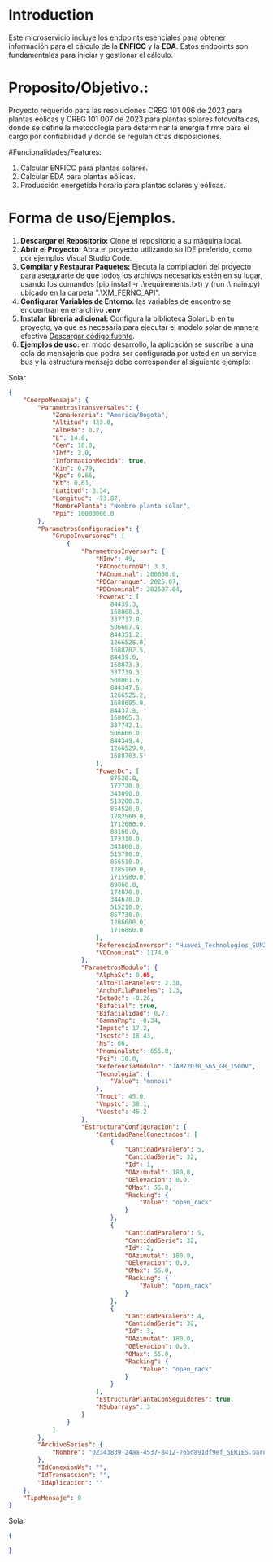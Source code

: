# Introduction 
Este microservicio incluye los endpoints esenciales para obtener información para el cálculo de la **ENFICC** y la **EDA**. Estos endpoints son fundamentales para iniciar y gestionar el cálculo.

# Proposito/Objetivo.: 
Proyecto requerido para las resoluciones CREG 101 006 de 2023 para plantas eólicas y CREG 101 007 de 2023 para plantas solares fotovoltaicas, donde se define la metodología para determinar la energía firme para el cargo por confiabilidad y donde se regulan otras disposiciones.

#Funcionalidades/Features:
1. Calcular ENFICC para plantas solares.
2. Calcular EDA para plantas eólicas.
3. Producción energetida horaria para plantas solares y eólicas.

# Forma de uso/Ejemplos.
1. **Descargar el Repositorio:** Clone el repositorio a su máquina local.
2. **Abrir el Proyecto:** Abra el proyecto utilizando su IDE preferido, como por ejemplos Visual Studio Code.
3. **Compilar y Restaurar Paquetes:** Ejecuta la compilación del proyecto para asegurarte de que todos los archivos necesarios estén en su lugar, usando los comandos (pip install -r .\requirements.txt) y (run .\main.py) ubicado en la carpeta ".\XM_FERNC_API".
4. **Configurar Variables de Entorno:** las variables de encontro se encuentran en el archivo **.env**
5. **Instalar libreria adicional:** Configura la biblioteca SolarLib en tu proyecto, ya que es necesaria para ejecutar el modelo solar de manera efectiva [Descargar código fuente](https://github.com/XM-SA-ESP/CND-PlaneacionOperacion-SOLARLIB).
6. **Ejemplos de uso:** en modo desarrollo, la aplicación se suscribe a una cola de mensajeria que podra ser configurada por usted en un service bus y la estructura mensaje debe corresponder al siguiente ejemplo:

Solar
```json
{
	"CuerpoMensaje": {
		"ParametrosTransversales": {
			"ZonaHoraria": "America/Bogota",
			"Altitud": 423.0,
			"Albedo": 0.2,
			"L": 14.6,
			"Cen": 10.0,
			"Ihf": 3.0,
			"InformacionMedida": true,
			"Kin": 0.79,
			"Kpc": 0.66,
			"Kt": 0.61,
			"Latitud": 3.34,
			"Longitud": -73.87,
			"NombrePlanta": "Nombre planta solar",
			"Ppi": 10000000.0
		},
		"ParametrosConfiguracion": {
			"GrupoInversores": [
				{
					"ParametrosInversor": {
						"NInv": 49,
						"PACnocturnoW": 3.3,
						"PACnominal": 200000.0,
						"PDCarranque": 2025.07,
						"PDCnominal": 202507.04,
						"PowerAc": [
							84439.3,
							168868.3,
							337737.8,
							506607.4,
							844351.2,
							1266528.0,
							1688702.5,
							84439.6,
							168873.3,
							337739.3,
							508001.6,
							844347.6,
							1266525.2,
							1688695.9,
							84437.8,
							168865.3,
							337742.1,
							506606.0,
							844349.4,
							1266529.0,
							1688703.5
						],
						"PowerDc": [
							87520.0,
							172720.0,
							343090.0,
							513280.0,
							854520.0,
							1282560.0,
							1712680.0,
							88160.0,
							173310.0,
							343860.0,
							515790.0,
							856510.0,
							1285160.0,
							1715980.0,
							89060.0,
							174070.0,
							344670.0,
							515210.0,
							857730.0,
							1286600.0,
							1716860.0
						],
						"ReferenciaInversor": "Huawei_Technologies_SUN2000_215KTL_H0",
						"VDCnominal": 1174.0
					},
					"ParametrosModulo": {
						"AlphaSc": 0.05,
						"AltoFilaPaneles": 2.38,
						"AnchoFilaPaneles": 1.3,
						"BetaOc": -0.26,
						"Bifacial": true,
						"Bifacialidad": 0.7,
						"GammaPmp": -0.34,
						"Impstc": 17.2,
						"Iscstc": 18.43,
						"Ns": 66,
						"Pnominalstc": 655.0,
						"Psi": 10.0,
						"ReferenciaModulo": "JAM72D30_565_GB_1500V",
						"Tecnologia": {
							"Value": "monosi"
						},
						"Tnoct": 45.0,
						"Vmpstc": 38.1,
						"Vocstc": 45.2
					},
					"EstructuraYConfiguracion": {
						"CantidadPanelConectados": [
							{
								"CantidadParalero": 5,
								"CantidadSerie": 32,
								"Id": 1,
								"OAzimutal": 180.0,
								"OElevacion": 0.0,
								"OMax": 55.0,
								"Racking": {
									"Value": "open_rack"
								}
							},
							{
								"CantidadParalero": 5,
								"CantidadSerie": 32,
								"Id": 2,
								"OAzimutal": 180.0,
								"OElevacion": 0.0,
								"OMax": 55.0,
								"Racking": {
									"Value": "open_rack"
								}
							},
							{
								"CantidadParalero": 4,
								"CantidadSerie": 32,
								"Id": 3,
								"OAzimutal": 180.0,
								"OElevacion": 0.0,
								"OMax": 55.0,
								"Racking": {
									"Value": "open_rack"
								}
							}
						],
						"EstructuraPlantaConSeguidores": true,
						"NSubarrays": 3
					}
				}
			]
		},
		"ArchivoSeries": {
			"Nombre": "02343839-24aa-4537-8412-765d891df9ef_SERIES.parquet"
		},
		"IdConexionWs": "",
		"IdTransaccion": "",
		"IdAplicacion": ""
	},
	"TipoMensaje": 0
}
```

Solar
```json
{

}
```
